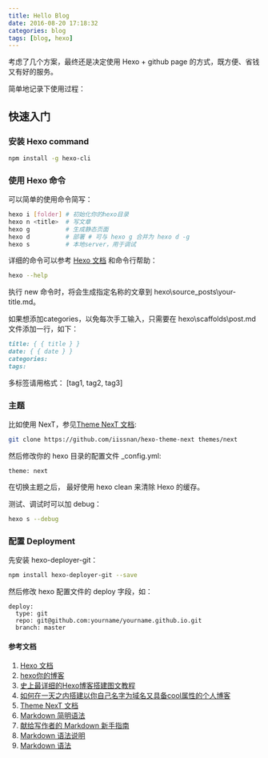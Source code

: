```yaml
---
title: Hello Blog
date: 2016-08-20 17:18:32
categories: blog
tags: [blog, hexo]
---
```

考虑了几个方案，最终还是决定使用 Hexo + github page 的方式，既方便、省钱又有好的服务。

简单地记录下使用过程：

## 快速入门

### 安装 Hexo command
``` bash
npm install -g hexo-cli
```
### 使用 Hexo 命令
可以简单的使用命令简写：
``` bash
hexo i [folder] # 初始化你的hexo目录
hexo n <title>  # 写文章
hexo g          # 生成静态页面
hexo d          # 部署 # 可与 hexo g 合并为 hexo d -g
hexo s          # 本地server，用于调试
```
详细的命令可以参考 [Hexo 文档][] 和命令行帮助：
``` bash
hexo --help
```

执行 new 命令时，将会生成指定名称的文章到 hexo\source\_posts\your-title.md。

如果想添加categories，以免每次手工输入，只需要在 hexo\scaffolds\post.md 文件添加一行，如下：
``` markdown
title: { { title } }
date: { { date } }
categories: 
tags: 
```

多标签请用格式： [tag1, tag2, tag3]

### 主题
比如使用 NexT，参见[Theme NexT 文档][]:
``` bash
git clone https://github.com/iissnan/hexo-theme-next themes/next
```
然后修改你的 hexo 目录的配置文件 _config.yml:
``` config
theme: next
```
在切换主题之后， 最好使用 hexo clean 来清除 Hexo 的缓存。

测试、调试时可以加 debug：
``` bash
hexo s --debug
```

### 配置 Deployment
先安装 hexo-deployer-git：
``` bash
npm install hexo-deployer-git --save
```
然后修改 hexo 配置文件的 deploy 字段，如：
``` config
deploy:
  type: git
  repo: git@github.com:yourname/yourname.github.io.git
  branch: master
```

#### 参考文档
1. [Hexo 文档][]
2. [hexo你的博客][]
3. [史上最详细的Hexo博客搭建图文教程][]
4. [如何在一天之内搭建以你自己名字为域名又具备cool属性的个人博客][]
5. [Theme NexT 文档][]
6. [Markdown 简明语法][]
7. [献给写作者的 Markdown 新手指南][]
8. [Markdown 语法说明][]
9. [Markdown 语法][]

[Hexo 文档]: <https://hexo.io/zh-cn/docs/index.html> "Hexo 文档"
[hexo你的博客]: <http://ibruce.info/2013/11/22/hexo-your-blog/> "hexo你的博客"
[史上最详细的Hexo博客搭建图文教程]: <https://xuanwo.org/2015/03/26/hexo-intor/> "史上最详细的Hexo博客搭建图文教程"
[如何在一天之内搭建以你自己名字为域名又具备cool属性的个人博客]: <https://wingjay.com/2015/12/07/%E5%A6%82%E4%BD%95%E5%9C%A8%E4%B8%80%E5%A4%A9%E4%B9%8B%E5%86%85%E6%90%AD%E5%BB%BA%E4%BB%A5%E4%BD%A0%E8%87%AA%E5%B7%B1%E5%90%8D%E5%AD%97%E4%B8%BA%E5%9F%9F%E5%90%8D%E7%9A%84%E5%BE%88cool%E7%9A%84%E4%B8%AA%E4%BA%BA%E5%8D%9A%E5%AE%A2/> "如何在一天之内搭建以你自己名字为域名又具备cool属性的个人博客"
[Theme NexT 文档]: <http://theme-next.iissnan.com/getting-started.html> "Theme NexT 文档"
[Markdown 简明语法]: <http://ibruce.info/2013/11/26/markdown/> "Markdown 简明语法"
[献给写作者的 Markdown 新手指南]: <http://www.jianshu.com/p/q81RER> "献给写作者的 Markdown 新手指南"
[Markdown 语法说明]: <http://wowubuntu.com/markdown/> "Markdown 语法说明"
[Markdown 语法]: <http://markdown.tw/#html> "Markdown 语法"
